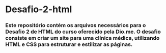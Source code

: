 # Desafio-2-html

### Este repositório contém os arquivos necessários para o Desafio 2 de HTML do curso oferecido pela Dio.me. O desafio consiste em criar um site para uma clínica médica, utilizando HTML e CSS para estruturar e estilizar as páginas.
